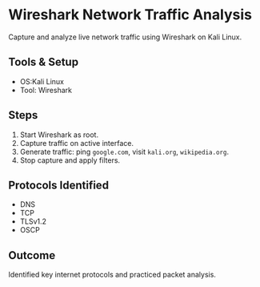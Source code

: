 # Wireshark Network Traffic Analysis

Capture and analyze live network traffic using Wireshark on Kali Linux.

## Tools & Setup
- OS:Kali Linux  
- Tool: Wireshark  

## Steps
1. Start Wireshark as root.
2. Capture traffic on active interface.
3. Generate traffic: ping `google.com`, visit `kali.org`, `wikipedia.org`.
4. Stop capture and apply filters.

## Protocols Identified
- DNS
- TCP
- TLSv1.2
- OSCP

## Outcome
Identified key internet protocols and practiced packet analysis.
